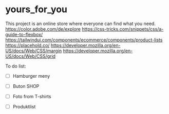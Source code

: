 # yours_for_you
This project is an online store where everyone can find what you need.
https://color.adobe.com/de/explore
https://css-tricks.com/snippets/css/a-guide-to-flexbox/
https://tailwindui.com/components/ecommerce/components/product-lists
https://placehold.co/
https://developer.mozilla.org/en-US/docs/Web/CSS/margin
https://developer.mozilla.org/en-US/docs/Web/CSS/grid

To do list:

- [ ] Hamburger meny 
- [ ] Buton SHOP
- [ ] Foto from T-shirts
- [ ] Produktlist





